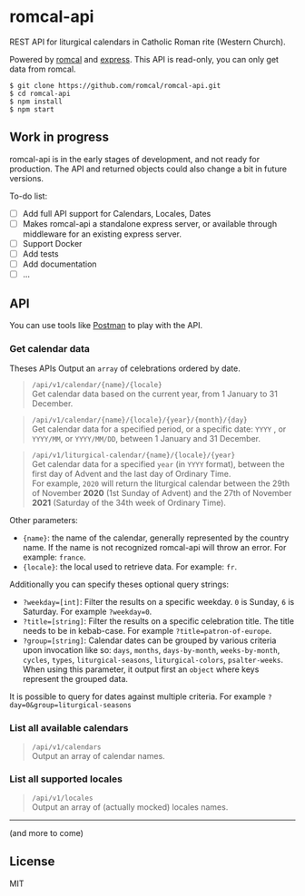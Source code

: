 # romcal-api

REST API for liturgical calendars in Catholic Roman rite (Western Church).

Powered by [romcal](https://github.com/romcal/romcal) and [express](https://github.com/expressjs/express). This API is read-only, you can only get data from romcal.

```
$ git clone https://github.com/romcal/romcal-api.git
$ cd romcal-api
$ npm install
$ npm start
```

## Work in progress

romcal-api is in the early stages of development, and not ready for production. The API and returned objects could also change a bit in future versions.

To-do list:
+ [ ] Add full API support for Calendars, Locales, Dates
+ [ ] Makes romcal-api a standalone express server, or available through middleware for an existing express server.
+ [ ] Support Docker
+ [ ] Add tests
+ [ ] Add documentation
+ [ ] ...

## API

You can use tools like [Postman](https://www.getpostman.com/) to play with the API.

### Get calendar data

Theses APIs Output an `array` of celebrations ordered by date.

> `/api/v1/calendar/{name}/{locale}`<br>
> Get calendar data based on the current year, from 1 January to 31 December.

> `/api/v1/calendar/{name}/{locale}/{year}/{month}/{day}`<br>
> Get calendar data for a specified period, or a specific date: `YYYY` , or `YYYY/MM`, or `YYYY/MM/DD`, between 1 January and 31 December.

> `/api/v1/liturgical-calendar/{name}/{locale}/{year}`<br>
> Get calendar data for a specified `year` (in `YYYY` format), between the first day of Advent and the last day of Ordinary Time.<br>
> For example, `2020` will return the liturgical calendar between the 29th of November **2020** (1st Sunday of Advent) and the 27th of November **2021** (Saturday of the 34th week of Ordinary Time).

Other parameters:

+ `{name}`: the name of the calendar, generally represented by the country name. If the name is not recognized romcal-api will throw an error. For example: `france`.
+ `{locale}`: the local used to retrieve data. For example: `fr`.

Additionally you can specify theses optional query strings:

+ `?weekday=[int]`: Filter the results on a specific weekday. `0` is Sunday, `6` is Saturday. For example `?weekday=0`.
+ `?title=[string]`: Filter the results on a specific celebration title. The title needs to be in kebab-case. For example `?title=patron-of-europe`.
+ `?group=[string]`: Calendar dates can be grouped by various criteria upon invocation like so: `days`, `months`, `days-by-month`, `weeks-by-month`, `cycles`, `types`, `liturgical-seasons`, `liturgical-colors`, `psalter-weeks`.
When using this parameter, it output first an `object` where keys represent the grouped data.

It is possible to query for dates against multiple criteria. For example `?day=0&group=liturgical-seasons`

### List all available calendars

> `/api/v1/calendars` <br>
> Output an array of calendar names.

### List all supported locales

> `/api/v1/locales` <br>
> Output an array of (actually mocked) locales names.

---

(and more to come)

## License

MIT
